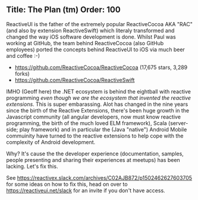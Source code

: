 Title: The Plan (tm)
Order: 100
---
ReactiveUI is the father of the extremely popular ReactiveCocoa AKA "RAC" (and also by extension ReactiveSwift) which literaly transformed and changed the way iOS software development is done. Whilst Paul was working at GitHub, the team behind ReactiveCocoa (also GitHub employees) ported the concepts behind ReactiveUI to iOS via much beer and coffee  :-)

* https://github.com/ReactiveCocoa/ReactiveCocoa (17,675 stars, 3,289 forks)
* https://github.com/ReactiveCocoa/ReactiveSwift

IMHO (Geoff here) the .NET ecosystem is behind the eightball with reactive programming _even though we are the ecosystem that invented the reactive extensions_. This is super embarassing. Alot has changed in the nine years since the birth of the Reactive Extensions, there's been huge growth in the Javascript community (all angular developers, now must know reactive programming, the birth of the much loved ELM framework), Scala (server-side; play framework) and in particular the (Java "native") Android Mobile commuinity have turned to the reactive extensions to help cope with the complexity of Android development. 

Why? It's cause the the developer experience (documentation, samples, people presenting and sharing their experiences at meetups) has been lacking. Let's fix this.

See https://reactivex.slack.com/archives/C02AJB872/p1502462627603705 for some ideas on how to fix this, head on over to https://reactiveui.net/slack for an invite if you don't have access.
